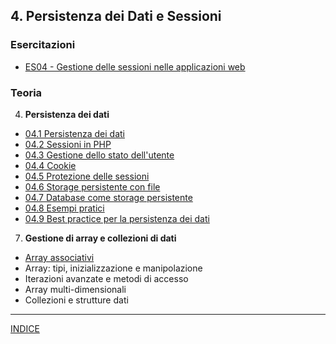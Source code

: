 ## 4. **Persistenza dei Dati e Sessioni**

### Esercitazioni
 - [ES04 - Gestione delle sessioni nelle applicazioni web](<https://docs.gosogle.com/presentation/d/1LTdLkmBd0KBnZE7xzD7ZFkRWn5LTDYIXmwFE7VYXaP4>)

### Teoria
4. **Persistenza dei dati**
 - [04.1 Persistenza dei dati](<04.1 Persistenza dei dati.md>)
 - [04.2 Sessioni in PHP](<04.2 Sessioni in PHP.md>)
 - [04.3 Gestione dello stato dell'utente](<04.3 Gestione dello stato dell'utente.md>) 
 - [04.4 Cookie](<04.4 Cookie.md>) 
 - [04.5 Protezione delle sessioni](<04.5 Protezione delle sessioni.md>) 
 - [04.6 Storage persistente con file](<04.6 Storage persistente con file.md>) 
 - [04.7 Database come storage persistente](<04.7 Database come storage persistente.md>) 
 - [04.8 Esempi pratici](<04.8 Esempi pratici.md>)
 - [04.9 Best practice per la persistenza dei dati](<04.9 Best practice per la persistenza dei dati.md>)

7. **Gestione di array e collezioni di dati**
 - [Array associativi](<Array associativi.md>)
 - Array: tipi, inizializzazione e manipolazione
 - Iterazioni avanzate e metodi di accesso
 - Array multi-dimensionali
 - Collezioni e strutture dati

---
[INDICE](../README.md)